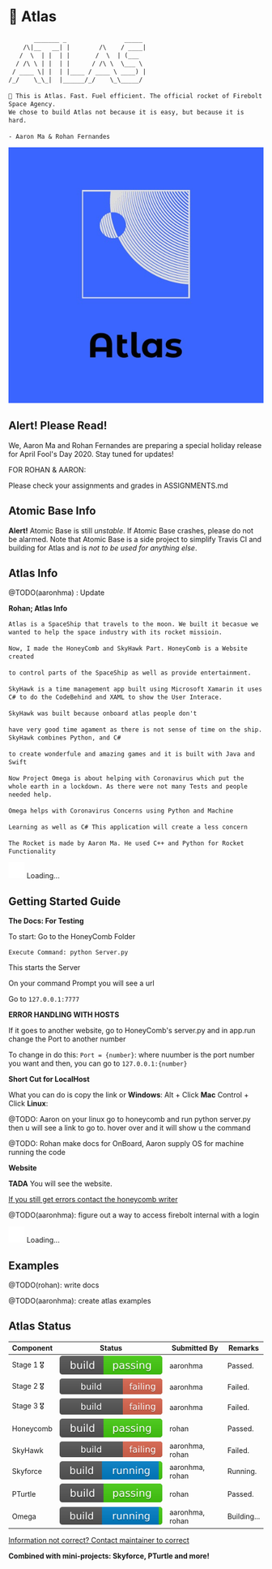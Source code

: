 # 🚀 Atlas
```
       _______ _                _____ 
    /\|__   __| |        /\    / ____|
   /  \  | |  | |       /  \  | (___  
  / /\ \ | |  | |      / /\ \  \___ \ 
 / ____ \| |  | |____ / ____ \ ____) |
/_/    \_\_|  |______/_/    \_\_____/ 

🚀 This is Atlas. Fast. Fuel efficient. The official rocket of Firebolt Space Agency.
We chose to build Atlas not because it is easy, but because it is hard.

- Aaron Ma & Rohan Fernandes
```
![Atlas](./images/moon.jpg)

## Alert! Please Read!
We, Aaron Ma and Rohan Fernandes are preparing a special holiday release for April Fool's Day 2020. Stay tuned for updates!

FOR ROHAN & AARON:

Please check your assignments and grades in ASSIGNMENTS.md

## Atomic Base Info
**Alert!** Atomic Base is still *unstable*. If Atomic Base crashes, please do not be alarmed. Note that Atomic Base is a side project to simplify Travis CI and building for Atlas and is *not to be used for anything else*.

## Atlas Info
@TODO(aaronhma) : Update


**Rohan; Atlas Info**
```
Atlas is a SpaceShip that travels to the moon. We built it becasue we wanted to help the space industry with its rocket missioin.

Now, I made the HoneyComb and SkyHawk Part. HoneyComb is a Website created

to control parts of the SpaceShip as well as provide entertainment.

SkyHawk is a time management app built using Microsoft Xamarin it uses C# to do the CodeBehind and XAML to show the User Interace.

SkyHawk was built because onboard atlas people don't

have very good time agament as there is not sense of time on the ship.  SkyHawk combines Python, and C# 

to create wonderfule and amazing games and it is built with Java and Swift 

Now Project Omega is about helping with Coronavirus which put the whole earth in a lockdown. As there were not many Tests and people needed help.

Omega helps with Coronavirus Concerns using Python and Machine

Learning as well as C# This application will create a less concern

The Rocket is made by Aaron Ma. He used C++ and Python for Rocket Functionality
```

![Loading...](./svg/loader/material.svg) Loading...

## Getting Started Guide

**The Docs: For Testing**

To start: Go to the HoneyComb Folder 
```
Execute Command: python Server.py 
```
This starts the Server

On your command Prompt you will see a url

Go to `127.0.0.1:7777`

**ERROR HANDLING WITH HOSTS**

If it goes to another website, go to HoneyComb's server.py and in app.run change the Port to another number 

To change in do this: `Port = {number}`: where nuumber is the port number you want and then, you can go to `127.0.0.1:{number}`

**Short Cut for LocalHost**

What you can do is copy the link or **Windows**: Alt + Click **Mac** Control + Click **Linux**:

@TODO: Aaron on your linux go to honeycomb and run python server.py then u will see a link to go to. hover over and it will show u the command

@TODO: Rohan make docs for OnBoard, Aaron supply OS for machine running the code

**Website**


**TADA** You will see the website.

[If you still get errors contact the honeycomb writer](mailto:rohanf6219@gmail.com)

@TODO(aaronhma): figure out a way to access firebolt internal with a login

![Loading...](./svg/loader/material.svg) Loading...

## Examples
@TODO(rohan): write docs

@TODO(aaronhma): create atlas examples

## Atlas Status
| Component    | Status                                    | Submitted By    |  Remarks    |
| ------------ |   -------------                           | -----           | ----        |
| Stage 1  🎖  | ![Build Passing](./svg/build/passing.svg) | aaronhma        | Passed.     |
| Stage 2  🎖  | ![Build Failing](./svg/build/failing.svg) | aaronhma        | Failed.     |
| Stage 3  🎖  | ![Build Failing](./svg/build/failing.svg) | aaronhma        | Failed.     |
| Honeycomb    | ![Build Passing](./svg/build/passing.svg) | rohan           | Passed.     |
| SkyHawk      | ![Build Failing](./svg/build/failing.svg) | aaronhma, rohan | Failed.     |
| Skyforce     | ![Build Running](./svg/build/running.svg) | aaronhma, rohan | Running.    |
| PTurtle      | ![Build Passing](./svg/build/passing.svg) | rohan           | Passed.     |
| Omega        | ![Build Running](./svg/build/running.svg) | aaronhma, rohan | Building... |

[Information not correct? Contact maintainer to correct](mailto:hi@aaronhma.com)

**Combined with mini-projects: Skyforce, PTurtle and more!**